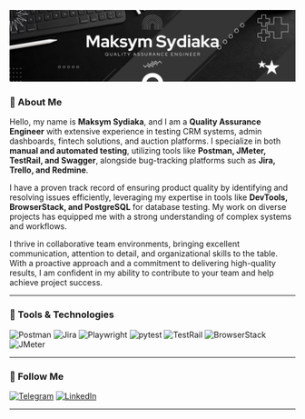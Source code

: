 [![Header](https://github.com/Sydiaka32/Sydiaka32/blob/main/assets/Maksym%20Sydiaka.png)](https://www.linkedin.com/in/maksym-sydiaka-25985424a/)

### 👋 About Me  
Hello, my name is **Maksym Sydiaka**, and I am a **Quality Assurance Engineer** with extensive experience in testing CRM systems, admin dashboards, fintech solutions, and auction platforms. I specialize in both **manual and automated testing**, utilizing tools like **Postman, JMeter, TestRail, and Swagger**, alongside bug-tracking platforms such as **Jira, Trello, and Redmine**.

I have a proven track record of ensuring product quality by identifying and resolving issues efficiently, leveraging my expertise in tools like **DevTools, BrowserStack, and PostgreSQL** for database testing. My work on diverse projects has equipped me with a strong understanding of complex systems and workflows.

I thrive in collaborative team environments, bringing excellent communication, attention to detail, and organizational skills to the table. With a proactive approach and a commitment to delivering high-quality results, I am confident in my ability to contribute to your team and help achieve project success.

---

### 🧰 Tools & Technologies  
![Postman](https://img.shields.io/badge/-Postman-090909?style=for-the-badge&logo=Postman&logoColor=ff6c37)
![Jira](https://img.shields.io/badge/-Jira-090909?style=for-the-badge&logo=Jira&logoColor=0052cc)
![Playwright](https://img.shields.io/badge/-Playwright-090909?style=for-the-badge&logo=Playwright&logoColor=2EAD33)
![pytest](https://img.shields.io/badge/-pytest-090909?style=for-the-badge&logo=pytest&logoColor=0A9EDC)
![TestRail](https://img.shields.io/badge/-TestRail-090909?style=for-the-badge&logo=testrail&logoColor=E71B1C)
![BrowserStack](https://img.shields.io/badge/-BrowserStack-090909?style=for-the-badge&logo=Browserstack&logoColor=0D8EFF)
![JMeter](https://img.shields.io/badge/-JMeter-090909?style=for-the-badge&logo=apachejmeter&logoColor=D22128)

---

### 🔗 Follow Me  
[![Telegram](https://img.shields.io/badge/-Telegram-090909?style=for-the-badge&logo=telegram&logoColor=27A0D9)](https://t.me/Max_Sidyaka)
[![LinkedIn](https://img.shields.io/badge/-LinkedIn-090909?style=for-the-badge&logo=linkedin&logoColor=0077B5)](https://www.linkedin.com/in/maksym-sydiaka-25985424a/)


---

